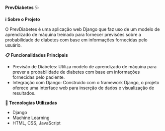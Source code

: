 **PrevDiabetes** 🩺

**ℹ️ Sobre o Projeto**

O PrevDiabetes é uma aplicação web Django que faz uso de um modelo de aprendizado de máquina treinado para fornecer previsões sobre a probabilidade de diabetes com base em informações fornecidas pelo usuário.

**📋 Funcionalidades Principais**

- Previsão de Diabetes: Utiliza modelo de aprendizado de máquina para prever a probabilidade de diabetes com base em informações fornecidas pelo paciente.
- Integração com Django: Construído com o framework Django, o projeto oferece uma interface web para inserção de dados e visualização de resultados.

**🤖 Tecnologias Utilizadas**

- Django
- Machine Learning
- HTML, CSS, JavaScript
